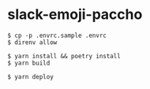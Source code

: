 # slack-emoji-paccho

```
$ cp -p .envrc.sample .envrc
$ direnv allow

$ yarn install && poetry install
$ yarn build

$ yarn deploy
```
